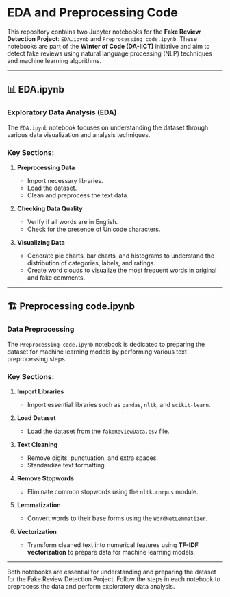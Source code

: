 # EDA and Preprocessing Code

This repository contains two Jupyter notebooks for the **Fake Review Detection Project**: `EDA.ipynb` and `Preprocessing code.ipynb`. These notebooks are part of the **Winter of Code (DA-IICT)** initiative and aim to detect fake reviews using natural language processing (NLP) techniques and machine learning algorithms.

---

## 📊 **EDA.ipynb**

### **Exploratory Data Analysis (EDA)**

The `EDA.ipynb` notebook focuses on understanding the dataset through various data visualization and analysis techniques.

### **Key Sections:**

1. **Preprocessing Data**
   - Import necessary libraries.
   - Load the dataset.
   - Clean and preprocess the text data.

2. **Checking Data Quality**
   - Verify if all words are in English.
   - Check for the presence of Unicode characters.

3. **Visualizing Data**
   - Generate pie charts, bar charts, and histograms to understand the distribution of categories, labels, and ratings.
   - Create word clouds to visualize the most frequent words in original and fake comments.

---

## 🏗️ **Preprocessing code.ipynb**

### **Data Preprocessing**

The `Preprocessing code.ipynb` notebook is dedicated to preparing the dataset for machine learning models by performing various text preprocessing steps.

### **Key Sections:**

1. **Import Libraries**
   - Import essential libraries such as `pandas`, `nltk`, and `scikit-learn`.

2. **Load Dataset**
   - Load the dataset from the `fakeReviewData.csv` file.

3. **Text Cleaning**
   - Remove digits, punctuation, and extra spaces.
   - Standardize text formatting.

4. **Remove Stopwords**
   - Eliminate common stopwords using the `nltk.corpus` module.

5. **Lemmatization**
   - Convert words to their base forms using the `WordNetLemmatizer`.

6. **Vectorization**
   - Transform cleaned text into numerical features using **TF-IDF vectorization** to prepare data for machine learning models.

---

Both notebooks are essential for understanding and preparing the dataset for the Fake Review Detection Project. Follow the steps in each notebook to preprocess the data and perform exploratory data analysis.
